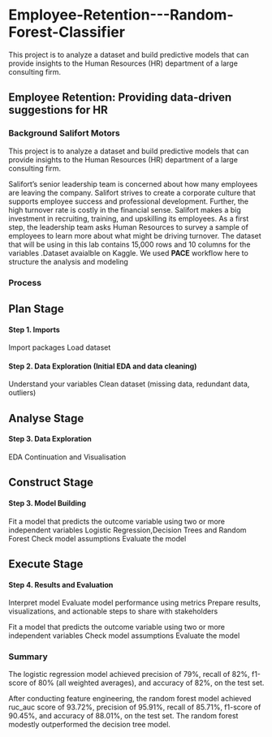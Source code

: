 # Employee-Retention---Random-Forest-Classifier
This project is to analyze a dataset and build predictive models that can provide insights to the Human Resources (HR) department of a large consulting firm.
## Employee Retention: Providing data-driven suggestions for HR
### Background Salifort Motors
This project is to analyze a dataset and build predictive models that can provide insights to the Human Resources (HR) department of a large consulting firm.

Salifort’s senior leadership team is concerned about how many employees are leaving the company. Salifort strives to create a corporate culture that supports employee success and professional development. Further, the high turnover rate is costly in the financial sense. Salifort makes a big investment in recruiting, training, and upskilling its employees. As a first step, the leadership team asks Human Resources to survey a sample of employees to learn more about what might be driving turnover.
The dataset that will be using in this lab contains 15,000 rows and 10 columns for the variables .Dataset avaialble on Kaggle.
We used **PACE** workflow here to structure the analysis and modeling

### Process
## Plan Stage
#### Step 1. Imports
Import packages
Load dataset
#### Step 2. Data Exploration (Initial EDA and data cleaning)
Understand your variables
Clean dataset (missing data, redundant data, outliers)
## Analyse Stage
#### Step 3. Data Exploration 
EDA Continuation and Visualisation
## Construct Stage
#### Step 3. Model Building
Fit a model that predicts the outcome variable using two or more independent variables
Logistic Regression,Decision Trees and Random Forest
Check model assumptions
Evaluate the model
## Execute Stage
#### Step 4. Results and Evaluation
Interpret model
Evaluate model performance using metrics
Prepare results, visualizations, and actionable steps to share with stakeholders

Fit a model that predicts the outcome variable using two or more independent variables
Check model assumptions
Evaluate the model

### Summary
The logistic regression model achieved precision of 79%, recall of 82%, f1-score of 80% (all weighted averages), and accuracy of 82%, on the test set.

After conducting feature engineering, the random forest model achieved ruc_auc score of 93.72%, precision of 95.91%, recall of 85.71%, f1-score of 90.45%, and accuracy of 88.01%, on the test set. The random forest modestly outperformed the decision tree model.
